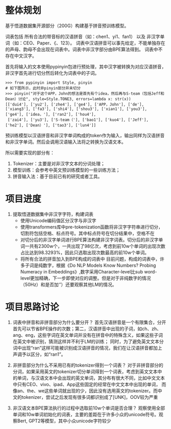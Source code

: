 # 整体规划
基于悟道数据集开源部分（200G）构建基于拼音预训练模型。

词表包括 所有合法的带音标的汉语拼音（如：chen1、yi1、fan1） 以及 非汉字单词（如：CEO、Paper、《、123）。
词表中汉语拼音可以事先给定，不能单独存在的声母、韵母不会出现在词表中。词表中非汉字部分由BPE算法得到。
词表中不存在中文汉字。

首先将输入的文本使用pypinyin包进行预处理，其中汉字被转换为对应汉语拼音，非汉字首先进行切分然后转化为词表中的子词。
```
>>> from pypinyin import Style, pinyin
# 如下图所示，此时非pinyin部分并未切分
>>> pinyin("对于这个APP，John的想法是首先有个idea，然后再与S-team（包括Jeff和Dean）讨论", style=Style.TONE3, errors=lambda x: str(x))
[['dui4'], ['yu2'], ['zhe4'], ['ge4'], ['APP，John'], ['de'], ['xiang3'], ['fa3'], ['shi4'], ['shou3'], ['xian1'], ['you3'], ['ge4'], ['idea，'], ['ran2'], ['hou4'],
 ['zai4'], ['yu3'], ['S-team（'], ['bao1'], ['kuo4'], ['Jeff'], ['he2'], ['Dean）'], ['tao3'], ['lun4']]
```
预训练模型以汉语拼音和非汉字单词构成的token作为输入，输出同样为汉语拼音和非汉字单词。然后会调用汉语输入法将之转换为汉语文本。

所以需要实现的部分有：
1. Tokenizer：主要是对非汉字文本的分词处理；
2. 模型训练：会参考中英文预训练模型的一些训练方法；
3. 拼音输入法：基于目前已有的研究或者工具。

# 项目进度
1. 提取悟道数据集中非汉字字符，构建词表
   - 使用Unicode编码值区分汉字与非汉字
   - 使用transformers库中pre-tokenization函数将非汉字字符串进行切分，切割符包括空格、标点符号。其中标点符号在切分结果中，空格不在
   - 对切分后的非汉字单词进行BPE算法构建非汉字词表。切分后的非汉字单词一共有2300w个，一共出现了98亿次，考虑到前10w个单词的出现次数占比达到98.3293%，因此只选取出现次数最高的前10w个单词。
   - 将所有合法的拼音加入到BPE构成的词表中
目前问题，构成的词表中，许多子词是纯数字，根据《Do NLP Models Know Numbers? Probing Numeracy in Embeddings》,数字采用Character-level比sub word-level更加精确，下一步即使对应的调整。但是对于非纯数字的情况（50Hz）和是否加‘</w>’）还要观察其他LM的情况。

# 项目思路讨论
1. 词表中拼音和非拼音部分为什么要分开？
首先汉语拼音是一个有限集合，分开首先可以节省BPE操作的次数；第二，汉语拼音中出现的子词，如ch、zh、ang、eng，这些字词在英文单词并没有在拼音中的特殊含义，如果这些子词在英文中被识别，猜测这样并不利于LM的训练；
同时，为了避免英文文本分词中出现“ran”这样可能被识别成汉语拼音的情况，我们在让汉语拼音都加上声调予以区分，如“ran1”。

2. 非拼音部分为什么不采用已有的tokenizer得到一个词表？
对于非拼音部分的分词，如果采用英文的tokenizer切分单词得到一个词表，考虑到英文文本中的单词，与汉语文本中会出现的英文单词，其分布有很大不同，比如中文文本中只有CEO、vivo、ipad、App这些固定的经常在中文文本中出现的单词，
而像an、the、we这些单词就出现的少，因此没有选用英文的tokenizer。而中文的tokenizer，尝试之后发现有很多词都识别成了[UNK]，OOV较为严重

3. 非汉语文本BPE算法执行的过程中选取前10w个单词是否合理？
观察使用全部单词和10w单词初始化的词表，主要的差距在于许多小众的unicode符号。观察Bert, GPT2等模型，其中小众unicode字符较少